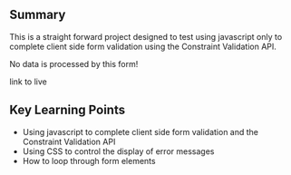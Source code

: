 ## Summary

This is a straight forward project designed to test using javascript only to complete client side form validation using the Constraint Validation API.

No data is processed by this form!

link to live

## Key Learning Points

- Using javascript to complete client side form validation and the Constraint Validation API
- Using CSS to control the display of error messages
- How to loop through form elements
